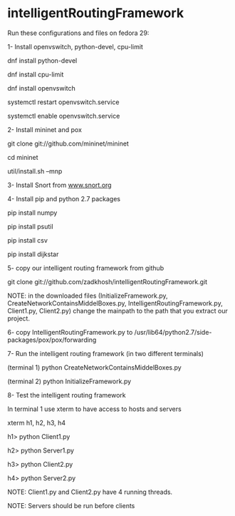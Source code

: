 # intelligentRoutingFramework

Run these configurations and files on fedora 29:

1-	Install openvswitch, python-devel, cpu-limit

  dnf install python-devel
  
  dnf install cpu-limit
  
  dnf install openvswitch
  
  systemctl restart openvswitch.service
  
  systemctl enable openvswitch.service


2-	Install mininet and pox

  git clone git://github.com/mininet/mininet
  
  cd mininet
  
  util/install.sh –mnp
  

3-	Install Snort from www.snort.org
 
 
4-	Install pip and python 2.7 packages

  pip install numpy
  
  pip install psutil
  
  pip install csv
  
  pip install dijkstar


5-	copy our intelligent routing framework from github

  git clone git://github.com/zadkhosh/intelligentRoutingFramework.git
  
  NOTE: in the downloaded files (InitializeFramework.py, CreateNetworkContainsMiddelBoxes.py, IntelligentRoutingFramework.py, Client1.py, Client2.py) change the mainpath to the path that you extract our project.
  
  
6-	copy IntelligentRoutingFramework.py to /usr/lib64/python2.7/side-packages/pox/pox/forwarding

7-	Run the intelligent routing framework (in two different terminals)

  (terminal 1) python CreateNetworkContainsMiddelBoxes.py
  
  (terminal 2) python InitializeFramework.py
  

8-	Test the intelligent routing framework

  In terminal 1 use xterm to have access to hosts and servers
  
  xterm h1, h2, h3, h4
  
  h1> python Client1.py
  
  h2> python Server1.py
  
  h3> python Client2.py
  
  h4> python Server2.py
  
  NOTE: Client1.py and Client2.py have 4 running threads.
  
  NOTE: Servers should be run before clients

